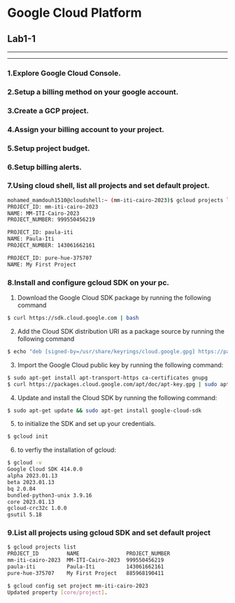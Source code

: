 # Google Cloud Platform

## Lab1-1
---
---
### 1.Explore Google Cloud Console.
### 2.Setup a billing method on your google account.
### 3.Create a GCP project.
### 4.Assign your billing account to your project.
### 5.Setup project budget.
### 6.Setup billing alerts.
### 7.Using cloud shell, list all projects and set default project.
```bash
mohamed_mamdouh1510@cloudshell:~ (mm-iti-cairo-2023)$ gcloud projects list
PROJECT_ID: mm-iti-cairo-2023
NAME: MM-ITI-Cairo-2023
PROJECT_NUMBER: 999550456219

PROJECT_ID: paula-iti
NAME: Paula-Iti
PROJECT_NUMBER: 143061662161

PROJECT_ID: pure-hue-375707
NAME: My First Project
```
### 8.Install and configure gcloud SDK on your pc.
1. Download the Google Cloud SDK package by running the following command
```bash
$ curl https://sdk.cloud.google.com | bash
```
2. Add the Cloud SDK distribution URI as a package source by running the following command
```bash
$ echo "deb [signed-by=/usr/share/keyrings/cloud.google.gpg] https://packages.cloud.google.com/apt cloud-sdk main" | sudo tee -a /etc/apt/sources.list.d/google-cloud-sdk.list
```
3. Import the Google Cloud public key by running the following command:
```bash
$ sudo apt-get install apt-transport-https ca-certificates gnupg
$ curl https://packages.cloud.google.com/apt/doc/apt-key.gpg | sudo apt-key --keyring /usr/share/keyrings/cloud.google.gpg add -
```
4. Update and install the Cloud SDK by running the following command:
```bash
$ sudo apt-get update && sudo apt-get install google-cloud-sdk
```
5. to initialize the SDK and set up your credentials.
```bash
$ gcloud init
```
6. to verfiy the installation of gcloud:
```bash
$ gcloud -v
Google Cloud SDK 414.0.0
alpha 2023.01.13
beta 2023.01.13
bq 2.0.84
bundled-python3-unix 3.9.16
core 2023.01.13
gcloud-crc32c 1.0.0
gsutil 5.18
```
### 9.List all projects using gcloud SDK and set default project
```bash
$ gcloud projects list
PROJECT_ID         NAME               PROJECT_NUMBER
mm-iti-cairo-2023  MM-ITI-Cairo-2023  999550456219
paula-iti          Paula-Iti          143061662161
pure-hue-375707    My First Project   885968190411
```
```bash
$ gcloud config set project mm-iti-cairo-2023
Updated property [core/project].
```

